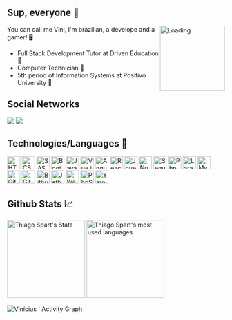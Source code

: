 ## Sup, everyone 👋

<img src="http://portal.ufvjm.edu.br/a-universidade/cursos/grade_curricular_ckan/loading.gif/@@images/image.gif" alt="Loading" min-width="150px" max-width="150px" width="150px" align="right">

You can call me Vini, I'm brazilian, a develope and a gamer! 🖥️

- Full Stack Development Tutor at Driven Education 💼
- Computer Technician 📘
- 5th period of Information Systems at Positivo University 📘 

## Social Networks

<a href="https://www.linkedin.com/in/viniciusgugelmin/" target="_blank"><img src="https://img.shields.io/badge/-LinkedIn-%230077B5?style=for-the-badge&logo=linkedin&logoColor=white" target="_blank"></a> 
  <a href="mailto:vinigugelmin@gmail.com" alt="Gmail" target="_blank">
  <img src="https://img.shields.io/badge/-Gmail-FF0000?style=for-the-badge&logo=gmail&logoColor=white"> 
</a>

## Technologies/Languages 📜

<div>
	<img height="30" src='https://cdn.jsdelivr.net/gh/devicons/devicon/icons/html5/html5-original.svg' alt="HTML">
	<img height="30" src='https://cdn.jsdelivr.net/gh/devicons/devicon/icons/css3/css3-original.svg' alt="CSS">
	<img height="30" src='https://cdn.jsdelivr.net/gh/devicons/devicon/icons/sass/sass-original.svg' alt="SASS">
	<img height="30" src='https://cdn.jsdelivr.net/gh/devicons/devicon/icons/bootstrap/bootstrap-original.svg' alt="Bootstrap">
	<img height="30" src='https://cdn.jsdelivr.net/gh/devicons/devicon/icons/javascript/javascript-original.svg' alt="Javascript">
	<img height="30" src='https://cdn.jsdelivr.net/gh/devicons/devicon/icons/vuejs/vuejs-original.svg' alt="Vue.js">
	<img height="30" src='https://cdn.jsdelivr.net/gh/devicons/devicon/icons/angularjs/angularjs-original.svg' alt="Angular.js">
	<img height="30" src="https://cdn.jsdelivr.net/gh/devicons/devicon/icons/react/react-original.svg" alt="React" />
	<img height="30" src='https://cdn.jsdelivr.net/gh/devicons/devicon/icons/jquery/jquery-original.svg' alt="Jquery">
	<img height="30" src='https://cdn.jsdelivr.net/gh/devicons/devicon/icons/nodejs/nodejs-original.svg' alt="Node.js">
	<img height="30" src='https://cdn.jsdelivr.net/gh/devicons/devicon/icons/sequelize/sequelize-original.svg' alt="Sequelize">
	<img height="30" src='https://cdn.jsdelivr.net/gh/devicons/devicon/icons/php/php-original.svg' alt="Php">
	<img height="30" src='https://cdn.jsdelivr.net/gh/devicons/devicon/icons/laravel/laravel-plain.svg' alt="Laravel">
	<img height="30" src='https://cdn.jsdelivr.net/gh/devicons/devicon/icons/mysql/mysql-original.svg' alt="MySql">
	<img height="30" src='https://cdn.jsdelivr.net/gh/devicons/devicon/icons/git/git-original.svg' alt="Git">
	<img height="30" src='https://cdn.jsdelivr.net/gh/devicons/devicon/icons/github/github-original.svg' alt="Github">
	<img height="30" src='https://cdn.jsdelivr.net/gh/devicons/devicon/icons/bitbucket/bitbucket-original.svg' alt="Bitbucket">
	<img height="30" src='https://cdn.jsdelivr.net/gh/devicons/devicon/icons/jetbrains/jetbrains-original.svg' alt="Jetbrains">
	<img height="30" src="https://cdn.jsdelivr.net/gh/devicons/devicon/icons/webstorm/webstorm-original.svg" alt="WebStorm" />
	<img height="30" src="https://cdn.jsdelivr.net/gh/devicons/devicon/icons/phpstorm/phpstorm-original.svg" alt="PhpStorm" />
	<img height="30" src='https://cdn.jsdelivr.net/gh/devicons/devicon/icons/yarn/yarn-original.svg' alt="Yarn">
</div>

## Github Stats 📈

<div align="left">
	<img height="180em" src="https://github-readme-stats.vercel.app/api?username=viniciusgugelmin&show_icons=true&count_private=true&theme=midnight-purple" alt="Thiago Spart's Stats" />
	<img height="180em" src="https://github-readme-stats.vercel.app/api/top-langs/?username=viniciusgugelmin&layout=compact&theme=midnight-purple" alt="Thiago Spart's most used languages" />
</div>

![Vinícius ' Activity Graph](https://activity-graph.herokuapp.com/graph?username=viniciusgugelmin&custom_title=Vinícius%20Contribution%20Graph&theme=dracula&bg_color=000000&line=9645F4&point=9645F4)


<!--<a href="https://github.com/viniciusgugelmin/github-readme-streak-stats">
		<img height="180em" src="https://github-readme-streak-stats.herokuapp.com/?user=viniciusgugelmin&theme=midnight-purple#version3" alt="Vinícius Gugelmin's streak stats"/
</a>-->


